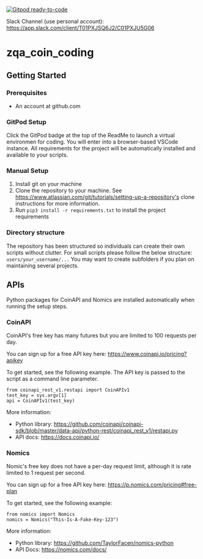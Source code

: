 [![Gitpod ready-to-code](https://img.shields.io/badge/Gitpod-ready--to--code-blue?logo=gitpod)](https://gitpod.io/#https://github.com/mtoyama/zqa_coin_coding)

Slack Channel (use personal account): https://app.slack.com/client/T01PXJSQ6J2/C01PXJU5G06

# zqa_coin_coding

## Getting Started

### Prerequisites

- An account at github.com

### GitPod Setup

Click the GitPod badge at the top of the ReadMe to launch a virtual environmen for coding. You will enter into a browser-based VSCode instance. All requirements for the project will be automatically installed and available to your scripts.

### Manual Setup

1. Install git on your machine
2. Clone the repository to your machine. See https://www.atlassian.com/git/tutorials/setting-up-a-repository's clone instructions for more information.
3. Run `pip3 install -r requirements.txt` to install the project requirements

### Directory structure
The repository has been structured so individuals can create their own scripts without clutter. For small scripts please follow the below structure:
```users/your_username/...```
You may want to create subfolders if you plan on maintaining several projects.

## APIs

Python packages for CoinAPI and Nomics are installed automatically when running the setup steps.

### CoinAPI

CoinAPI's free key has many futures but you are limited to 100 requests per day.

You can sign up for a free API key here: https://www.coinapi.io/pricing?apikey

To get started, see the following example. The API key is passed to the script as a command line parameter.

```
from coinapi_rest_v1.restapi import CoinAPIv1
test_key = sys.argv[1]
api = CoinAPIv1(test_key)
```

More information:
- Python library: https://github.com/coinapi/coinapi-sdk/blob/master/data-api/python-rest/coinapi_rest_v1/restapi.py
- API docs: https://docs.coinapi.io/

### Nomics

Nomic's free key does not have a per-day request limit, although it is rate limited to 1 request per second.

You can sign up for a free API key here: https://p.nomics.com/pricing#free-plan

To get started, see the following example:

```
from nomics import Nomics
nomics = Nomics("This-Is-A-Fake-Key-123")
```

More information:
- Python library: https://github.com/TaylorFacen/nomics-python
- API Docs: https://nomics.com/docs/
